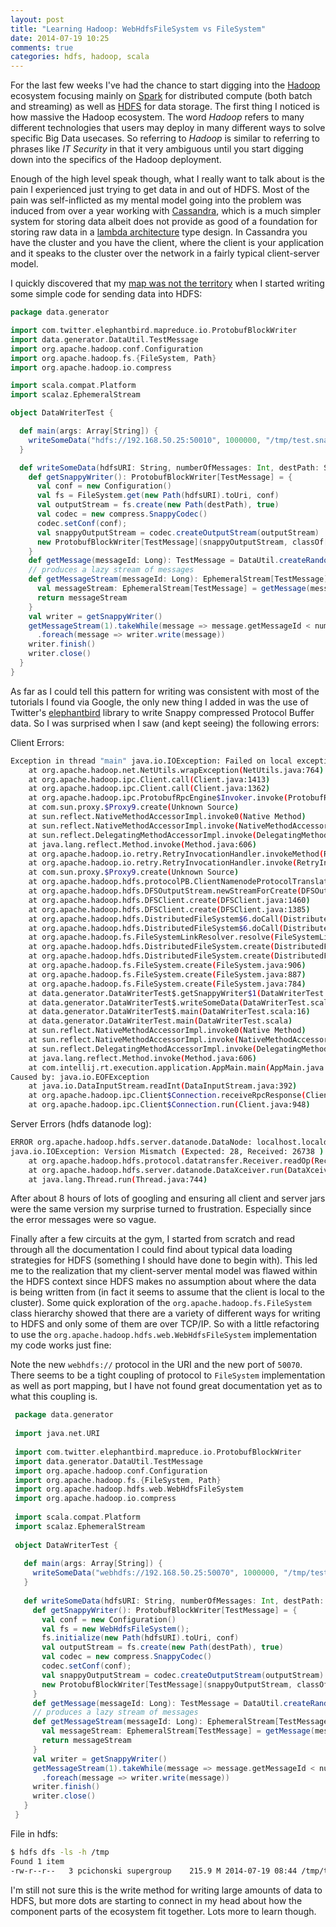 ```yaml
---
layout: post
title: "Learning Hadoop: WebHdfsFileSystem vs FileSystem"
date: 2014-07-19 10:25
comments: true
categories: hdfs, hadoop, scala
---
```


For the last few weeks I've had the chance to start digging into the [Hadoop](http://hadoop.apache.org/) ecosystem focusing mainly on 
[Spark](http://spark.apache.org/) for distributed compute (both batch and streaming) as well as 
[HDFS](http://hadoop.apache.org/docs/r2.4.1/hadoop-project-dist/hadoop-hdfs/HdfsUserGuide.html) for data storage. The first thing
I noticed is how massive the Hadoop ecosystem. The word *Hadoop* refers to many different technologies that users
may deploy in many different ways to solve specific Big Data usecases. So referring to *Hadoop* is similar to referring to phrases
like *IT Security* in that it very ambiguous until you start digging down into the specifics of the Hadoop deployment.

Enough of the high level speak though, what I really want to talk about is the pain I experienced just trying to get data in and out of 
HDFS. Most of the pain was self-inflicted as my mental model going into the problem was induced from over a year working with 
[Cassandra](http://cassandra.apache.org/), which is a much simpler system for storing data albeit does not provide as good of a foundation 
for storing raw data in a [lambda architecture](http://lambda-architecture.net/) type design. In Cassandra you have the cluster and you
have the client, where the client is your application and it speaks to the cluster over the network in a fairly typical client-server model.
 
I quickly discovered that my [map was not the territory](http://en.wikipedia.org/wiki/Map%E2%80%93territory_relation) when I started writing some simple code for sending data into HDFS:

```scala
package data.generator

import com.twitter.elephantbird.mapreduce.io.ProtobufBlockWriter
import data.generator.DataUtil.TestMessage
import org.apache.hadoop.conf.Configuration
import org.apache.hadoop.fs.{FileSystem, Path}
import org.apache.hadoop.io.compress

import scala.compat.Platform
import scalaz.EphemeralStream

object DataWriterTest {

  def main(args: Array[String]) {
    writeSomeData("hdfs://192.168.50.25:50010", 1000000, "/tmp/test.snappy")
  }

  def writeSomeData(hdfsURI: String, numberOfMessages: Int, destPath: String) {
    def getSnappyWriter(): ProtobufBlockWriter[TestMessage] = {
      val conf = new Configuration()
      val fs = FileSystem.get(new Path(hdfsURI).toUri, conf)
      val outputStream = fs.create(new Path(destPath), true)
      val codec = new compress.SnappyCodec()
      codec.setConf(conf);
      val snappyOutputStream = codec.createOutputStream(outputStream)
      new ProtobufBlockWriter[TestMessage](snappyOutputStream, classOf[TestMessage])
    }
    def getMessage(messageId: Long): TestMessage = DataUtil.createRandomTestMessage(messageId);
    // produces a lazy stream of messages
    def getMessageStream(messageId: Long): EphemeralStream[TestMessage] = {
      val messageStream: EphemeralStream[TestMessage] = getMessage(messageId) ##:: getMessageStream(messageId + 1)
      return messageStream
    }
    val writer = getSnappyWriter()
    getMessageStream(1).takeWhile(message => message.getMessageId < numberOfMessages)
      .foreach(message => writer.write(message))
    writer.finish()
    writer.close()
  }
}
```

As far as I could tell this pattern for writing was consistent with most of the tutorials I found via Google, the only new thing I added
in was the use of Twitter's [elephantbird](https://github.com/kevinweil/elephant-bird/) library to write Snappy compressed Protocol Buffer data.
So I was surprised when I saw (and kept seeing) the following errors:

Client Errors:

```bash
Exception in thread "main" java.io.IOException: Failed on local exception: java.io.EOFException; Host Details : local host is: ".local/192.168.1.2"; destination host is: "localhost.localdomain":50010; 
	at org.apache.hadoop.net.NetUtils.wrapException(NetUtils.java:764)
	at org.apache.hadoop.ipc.Client.call(Client.java:1413)
	at org.apache.hadoop.ipc.Client.call(Client.java:1362)
	at org.apache.hadoop.ipc.ProtobufRpcEngine$Invoker.invoke(ProtobufRpcEngine.java:206)
	at com.sun.proxy.$Proxy9.create(Unknown Source)
	at sun.reflect.NativeMethodAccessorImpl.invoke0(Native Method)
	at sun.reflect.NativeMethodAccessorImpl.invoke(NativeMethodAccessorImpl.java:57)
	at sun.reflect.DelegatingMethodAccessorImpl.invoke(DelegatingMethodAccessorImpl.java:43)
	at java.lang.reflect.Method.invoke(Method.java:606)
	at org.apache.hadoop.io.retry.RetryInvocationHandler.invokeMethod(RetryInvocationHandler.java:186)
	at org.apache.hadoop.io.retry.RetryInvocationHandler.invoke(RetryInvocationHandler.java:102)
	at com.sun.proxy.$Proxy9.create(Unknown Source)
	at org.apache.hadoop.hdfs.protocolPB.ClientNamenodeProtocolTranslatorPB.create(ClientNamenodeProtocolTranslatorPB.java:258)
	at org.apache.hadoop.hdfs.DFSOutputStream.newStreamForCreate(DFSOutputStream.java:1598)
	at org.apache.hadoop.hdfs.DFSClient.create(DFSClient.java:1460)
	at org.apache.hadoop.hdfs.DFSClient.create(DFSClient.java:1385)
	at org.apache.hadoop.hdfs.DistributedFileSystem$6.doCall(DistributedFileSystem.java:394)
	at org.apache.hadoop.hdfs.DistributedFileSystem$6.doCall(DistributedFileSystem.java:390)
	at org.apache.hadoop.fs.FileSystemLinkResolver.resolve(FileSystemLinkResolver.java:81)
	at org.apache.hadoop.hdfs.DistributedFileSystem.create(DistributedFileSystem.java:390)
	at org.apache.hadoop.hdfs.DistributedFileSystem.create(DistributedFileSystem.java:334)
	at org.apache.hadoop.fs.FileSystem.create(FileSystem.java:906)
	at org.apache.hadoop.fs.FileSystem.create(FileSystem.java:887)
	at org.apache.hadoop.fs.FileSystem.create(FileSystem.java:784)
	at data.generator.DataWriterTest$.getSnappyWriter$1(DataWriterTest.scala:23)
	at data.generator.DataWriterTest$.writeSomeData(DataWriterTest.scala:35)
	at data.generator.DataWriterTest$.main(DataWriterTest.scala:16)
	at data.generator.DataWriterTest.main(DataWriterTest.scala)
	at sun.reflect.NativeMethodAccessorImpl.invoke0(Native Method)
	at sun.reflect.NativeMethodAccessorImpl.invoke(NativeMethodAccessorImpl.java:57)
	at sun.reflect.DelegatingMethodAccessorImpl.invoke(DelegatingMethodAccessorImpl.java:43)
	at java.lang.reflect.Method.invoke(Method.java:606)
	at com.intellij.rt.execution.application.AppMain.main(AppMain.java:134)
Caused by: java.io.EOFException
	at java.io.DataInputStream.readInt(DataInputStream.java:392)
	at org.apache.hadoop.ipc.Client$Connection.receiveRpcResponse(Client.java:1053)
	at org.apache.hadoop.ipc.Client$Connection.run(Client.java:948)
```

Server Errors (hdfs datanode log):

```bash
ERROR org.apache.hadoop.hdfs.server.datanode.DataNode: localhost.localdomain:50010:DataXceiver error processing unknown operation  src: /192.168.50.2:56439 dest: /192.168.50.25:50010
java.io.IOException: Version Mismatch (Expected: 28, Received: 26738 )
	at org.apache.hadoop.hdfs.protocol.datatransfer.Receiver.readOp(Receiver.java:57)
	at org.apache.hadoop.hdfs.server.datanode.DataXceiver.run(DataXceiver.java:206)
	at java.lang.Thread.run(Thread.java:744)
```

After about 8 hours of lots of googling and ensuring all client and server jars were the same version my surprise turned to frustration. Especially since
the error messages were so vague. 

Finally after a few circuits at the gym, I started from scratch and read through all the documentation I could find about typical data loading strategies for HDFS 
(something I should have done to begin with). This led me to the realization that my client-server mental model was flawed within the HDFS context 
since HDFS makes no assumption about where the data is being written from (in fact it seems to assume that the client is local to the cluster).
Some quick exploration of the `org.apache.hadoop.fs.FileSystem` class hierarchy showed that there are a variety of different ways for writing
to HDFS and only some of them are over TCP/IP. So with a little refactoring to use the `org.apache.hadoop.hdfs.web.WebHdfsFileSystem` implementation
my code works just fine:

Note the new `webhdfs://` protocol in the URI and the new port of `50070`. There seems to be a tight coupling of protocol to `FileSystem`
implementation as well as port mapping, but I have not found great documentation yet as to what this coupling is.

```scala
 package data.generator
 
 import java.net.URI
 
 import com.twitter.elephantbird.mapreduce.io.ProtobufBlockWriter
 import data.generator.DataUtil.TestMessage
 import org.apache.hadoop.conf.Configuration
 import org.apache.hadoop.fs.{FileSystem, Path}
 import org.apache.hadoop.hdfs.web.WebHdfsFileSystem
 import org.apache.hadoop.io.compress
 
 import scala.compat.Platform
 import scalaz.EphemeralStream
 
 object DataWriterTest {
 
   def main(args: Array[String]) {
     writeSomeData("webhdfs://192.168.50.25:50070", 1000000, "/tmp/test2.snappy")
   }
 
   def writeSomeData(hdfsURI: String, numberOfMessages: Int, destPath: String) {
     def getSnappyWriter(): ProtobufBlockWriter[TestMessage] = {
       val conf = new Configuration()
       val fs = new WebHdfsFileSystem();
       fs.initialize(new Path(hdfsURI).toUri, conf)
       val outputStream = fs.create(new Path(destPath), true)
       val codec = new compress.SnappyCodec()
       codec.setConf(conf);
       val snappyOutputStream = codec.createOutputStream(outputStream)
       new ProtobufBlockWriter[TestMessage](snappyOutputStream, classOf[TestMessage])
     }
     def getMessage(messageId: Long): TestMessage = DataUtil.createRandomTestMessage(messageId);
     // produces a lazy stream of messages
     def getMessageStream(messageId: Long): EphemeralStream[TestMessage] = {
       val messageStream: EphemeralStream[TestMessage] = getMessage(messageId) ##:: getMessageStream(messageId + 1)
       return messageStream
     }
     val writer = getSnappyWriter()
     getMessageStream(1).takeWhile(message => message.getMessageId < numberOfMessages)
       .foreach(message => writer.write(message))
     writer.finish()
     writer.close()
   }
 }
```
 
 File in hdfs:
 
```bash
$ hdfs dfs -ls -h /tmp
Found 1 item
-rw-r--r--   3 pcichonski supergroup    215.9 M 2014-07-19 08:44 /tmp/test2.snappy
```
 
I'm still not sure this is the write method for writing large amounts of data to HDFS, but more dots are starting to connect in my head
about how the component parts of the ecosystem fit together. Lots more to learn though.
 